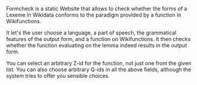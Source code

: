 Formcheck is a static Website that allows to check whether the forms of a
Lexeme in Wikidata conforms to the paradigm provided by a function in
Wikifunctions.

It let's the user choose a language, a part of speech, the grammatical features
of the output form, and a function on Wikifunctions. It then checks whether the
function evaluating on the lemma indeed results in the output form.

You can select an arbitrary Z-id for the function, not just one from the given
list. You can also choose arbitrary Q-ids in all the above fields, although
the system tries to offer you sensible choices.
